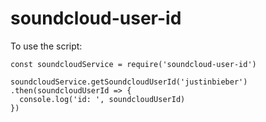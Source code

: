 # soundcloud-user-id

To use the script:

```
const soundcloudService = require('soundcloud-user-id')

soundcloudService.getSoundcloudUserId('justinbieber')
.then(soundcloudUserId => {
  console.log('id: ', soundcloudUserId)
})

```

